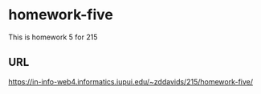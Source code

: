 # homework-five
This is homework 5 for 215

## URL
https://in-info-web4.informatics.iupui.edu/~zddavids/215/homework-five/
